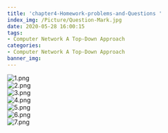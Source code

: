 ```yaml
---
title: 'chapter4-Homework-problems-and-Questions '
index_img: /Picture/Question-Mark.jpg
date: 2020-05-28 16:00:15
tags:
- Computer Network A Top-Down Approach
categories:
- Computer Network A Top-Down Approach
banner_img:
---
```

![1.png](1.png)<br>
![2.png](2.png)<br>
![3.png](3.png)<br>
![4.png](4.png)<br>
![5.png](5.png)<br>
![6.png](6.png)<br>
![7.png](7.png)<br>
